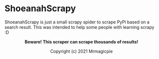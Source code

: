 # ShoeanahScrapy

ShoeanahScrapy is just a small scrapy spider to scrape PyPi based on a search result. This was intended to help some people with learning scrapy :D


<p align="center"><strong>Beware! This scraper can scrape thousands of results!</strong></p>

<p align="center">Copyright (c) 2021 Mrmagicpie</p>

